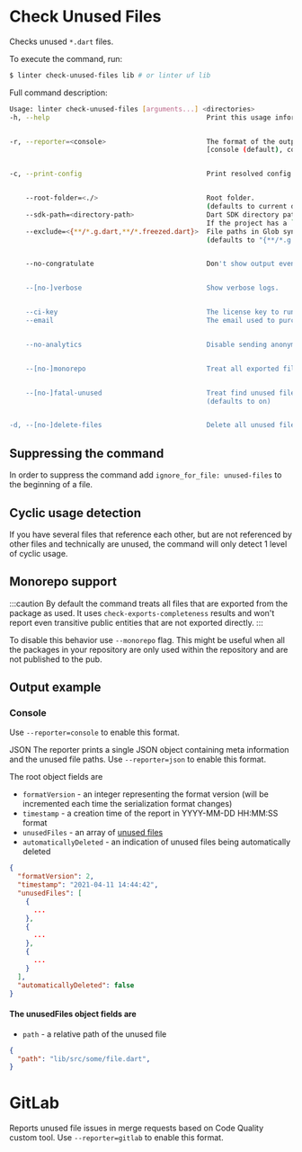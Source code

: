 # Check Unused Files

Checks unused `*.dart` files.

To execute the command, run:
```sh
$ linter check-unused-files lib # or linter uf lib
```
Full command description:
```sh
Usage: linter check-unused-files [arguments...] <directories>
-h, --help                                       Print this usage information.


-r, --reporter=<console>                         The format of the output of the analysis.
                                                 [console (default), codeclimate, json, gitlab]


-c, --print-config                               Print resolved config.


    --root-folder=<./>                           Root folder.
                                                 (defaults to current directory)
    --sdk-path=<directory-path>                  Dart SDK directory path.
                                                 If the project has a `.fvm/flutter_sdk` symlink, it will be used if the SDK is not found.
    --exclude=<{**/*.g.dart,**/*.freezed.dart}>  File paths in Glob syntax to be exclude.
                                                 (defaults to "{**/*.g.dart,**/*.freezed.dart}")


    --no-congratulate                            Don't show output even when there are no issues.


    --[no-]verbose                               Show verbose logs.


    --ci-key                                     The license key to run on CI server. Can be provided via DCL_CI_KEY env variable.
    --email                                      The email used to purchase the license. Can be provided via DCL_EMAIL env variable.


    --no-analytics                               Disable sending anonymous usage statistics.


    --[no-]monorepo                              Treat all exported files as unused by default.


    --[no-]fatal-unused                          Treat find unused file as fatal.
                                                 (defaults to on)


-d, --[no-]delete-files                          Delete all unused files.

```
## Suppressing the command
In order to suppress the command add `ignore_for_file: unused-files` to the beginning of a file.

## Cyclic usage detection
If you have several files that reference each other, but are not referenced by other files and technically are unused, the command will only detect 1 level of cyclic usage.

## Monorepo support
:::caution
By default the command treats all files that are exported from the package as used. It uses `check-exports-completeness` results and won't report even transitive public entities that are not exported directly.
:::

To disable this behavior use `--monorepo` flag. This might be useful when all the packages in your repository are only used within the repository and are not published to the pub.

## Output example
### Console
Use `--reporter=console` to enable this format.


<!-- ![Analysis completed](/static/cli/analysis-completed-files.png) -->

JSON
The reporter prints a single JSON object containing meta information and the unused file paths. Use `--reporter=json` to enable this format.

The root object fields are
- `formatVersion` - an integer representing the format version (will be incremented each time the serialization format changes)
- `timestamp` - a creation time of the report in YYYY-MM-DD HH:MM:SS format
- `unusedFiles` - an array of [unused files](#the-unusedfiles-object-fields-are)
- `automaticallyDeleted` - an indication of unused files being automatically deleted

```json
{
  "formatVersion": 2,
  "timestamp": "2021-04-11 14:44:42",
  "unusedFiles": [
    {
      ...
    },
    {
      ...
    },
    {
      ...
    }
  ],
  "automaticallyDeleted": false
}
```
#### The unusedFiles object fields are
- `path` - a relative path of the unused file
```json
{
  "path": "lib/src/some/file.dart",
}
```
# GitLab
Reports unused file issues in merge requests based on Code Quality custom tool. Use `--reporter=gitlab` to enable this format.
